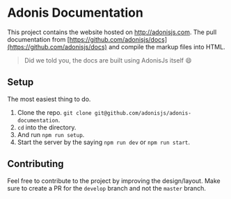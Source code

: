 # Adonis Documentation

This project contains the website hosted on http://adonisjs.com. The pull documentation from [https://github.com/adonisjs/docs](https://github.com/adonisjs/docs) and compile the markup files into HTML.

> Did we told you, the docs are built using AdonisJs itself :smile:

## Setup
The most easiest thing to do.

1. Clone the repo. `git clone git@github.com/adonisjs/adonis-documentation`.
2. `cd` into the directory.
3. And run `npm run setup`.
4. Start the server by the saying `npm run dev` or `npm run start`.



## Contributing

Feel free to contribute to the project by improving the design/layout. Make sure to create a PR for the `develop` branch and not the `master` branch.
